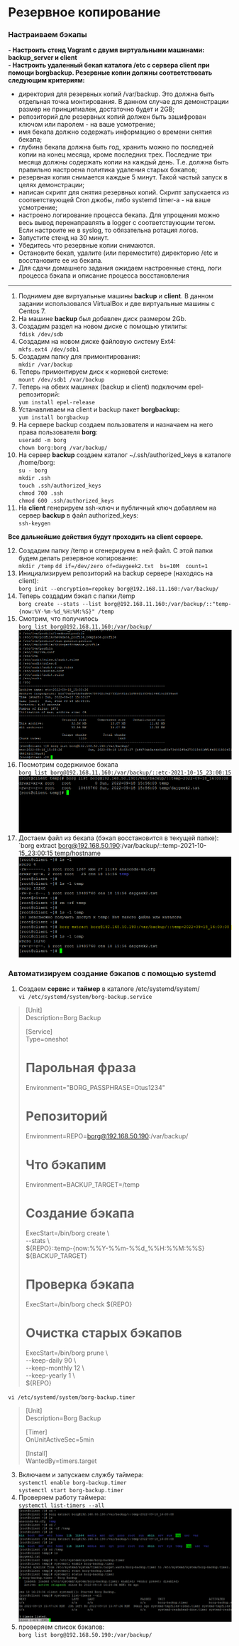 # Резервное копирование
### Настраиваем бэкапы  

**\- Настроить стенд Vagrant с двумя виртуальными машинами: backup_server и client**  
**\- Настроить удаленный бекап каталога /etc c сервера client при помощи borgbackup. Резервные копии должны соответствовать следующим критериям:**  
- директория для резервных копий /var/backup. Это должна быть отдельная точка монтирования. В данном случае для демонстрации размер не принципиален, достаточно будет и 2GB;  
- репозиторий дле резервных копий должен быть зашифрован ключом или паролем - на ваше усмотрение;
- имя бекапа должно содержать информацию о времени снятия бекапа;
- глубина бекапа должна быть год, хранить можно по последней копии на конец месяца, кроме последних трех. Последние три месяца должны содержать копии на каждый день. Т.е. должна быть правильно настроена политика удаления старых бэкапов;
- резервная копия снимается каждые 5 минут. Такой частый запуск в целях демонстрации;
- написан скрипт для снятия резервных копий. Скрипт запускается из соответствующей Cron джобы, либо systemd timer-а - на ваше усмотрение;
- настроено логирование процесса бекапа. Для упрощения можно весь вывод перенаправлять в logger с соответствующим тегом. Если настроите не в syslog, то обязательна ротация логов.
- Запустите стенд на 30 минут.
- Убедитесь что резервные копии снимаются.
- Остановите бекап, удалите (или переместите) директорию /etc и восстановите ее из бекапа.
- Для сдачи домашнего задания ожидаем настроенные стенд, логи процесса бэкапа и описание процесса восстановления  

---
1. Поднимем две виртуальные машины **backup** и **client**. В данном задании использовался VirtualBox и две виртуальные машины с Centos 7.  
2. На машине **backup** был добавлен диск размером 2Gb.  
3. Создадим раздел на новом диске с помощью утилиты:  
`fdisk /dev/sdb`  
4. Создадим на новом диске файловую систему Ext4:  
`mkfs.ext4 /dev/sdb1`  
5. Создадим папку для примонтирования:  
`mkdir /var/backup`  
6. Теперь примонтируем диск к корневой системе:  
`mount /dev/sdb1 /var/backup`  
7. Теперь на обеих машинах (backup и client) подключим epel-репозиторий:  
`yum install epel-release`  
8. Устанавливаем на client и backup пакет **borgbackup:**  
`yum install borgbackup`  
9. На сервере backup создаем пользователя и назначаем на него права пользователя **borg**:  
`useradd -m borg`  
`chown borg:borg /var/backup/`  
10. На сервер **backup** создаем каталог ~/.ssh/authorized_keys в каталоге /home/borg:  
`su - borg`  
`mkdir .ssh`  
`touch .ssh/authorized_keys`  
`chmod 700 .ssh`  
`chmod 600 .ssh/authorized_keys`  
11. На **client** генерируем ssh-ключ и публичный ключ добавляем на сервер **backup** в файл authorized_keys:  
`ssh-keygen`  

**Все дальнейшие действия будут проходить на client сервере.**  

12. Создадим папку /temp и сгенерируем в ней файл. С этой папки будем делать резервное копирование:  
`mkdir /temp`
`dd if=/dev/zero of=daygeek2.txt  bs=10M  count=1`  
13. Инициализируем репозиторий на backup сервере (находясь на client):  
`borg init --encryption=repokey borg@192.168.11.160:/var/backup/`  
13. Теперь создадим бэкап с папки /temp  
`borg create --stats --list borg@192.168.11.160:/var/backup/::"temp-{now:%Y-%m-%d_%H:%M:%S}" /temp`  
14. Смотрим, что получилось  
`borg list borg@192.168.11.160:/var/backup/`  
![](https://github.com/remizovk/backup/blob/23ccf5f4be826bf060d3b16dd4c4a446ad2591f2/screenshots/02_%D0%BF%D1%80%D0%BE%D0%B2%D0%B5%D1%80%D0%BA%D0%B0%20%D1%81%D0%BE%D0%B7%D0%B4%D0%B0%D0%BD%D0%B8%D1%8F%20%D0%B1%D1%8D%D0%BA%D0%B0%D0%BF%D0%B0.PNG)  
15. Посмотрим содержимое бэкапа  
`borg list borg@192.168.11.160:/var/backup/::etc-2021-10-15_23:00:15`  
![](https://github.com/remizovk/backup/blob/23ccf5f4be826bf060d3b16dd4c4a446ad2591f2/screenshots/03_%D1%81%D0%BC%D0%BE%D1%82%D1%80%D0%B8%D0%BC%20%D1%81%D0%BE%D0%B4%D0%B5%D1%80%D0%B6%D0%B8%D0%BC%D0%BE%D0%B5%20%D0%B0%D1%80%D1%85%D0%B8%D0%B2%D0%B0.PNG)  
16. Достаем файл из бекапа (бэкап восстановится в текущей папке):  
`borg extract borg@192.168.50.190:/var/backup/::temp-2021-10-15_23:00:15 temp/hostname  
![](https://github.com/remizovk/backup/blob/23ccf5f4be826bf060d3b16dd4c4a446ad2591f2/screenshots/04_%D0%B2%D0%BE%D1%81%D1%81%D1%82%D0%B0%D0%BD%D0%B0%D0%B2%D0%BB%D0%B8%D0%B2%D0%B0%D0%B5%D0%BC%20%D0%B0%D1%80%D1%85%D0%B8%D0%B2.PNG)  

### Автоматизируем создание бэкапов с помощью systemd  
1. Создаем **сервис** и **таймер** в каталоге /etc/systemd/system/  
`vi /etc/systemd/system/borg-backup.service`  
>[Unit]  
>Description=Borg Backup  
>
>[Service]  
>Type=oneshot  
>
># Парольная фраза  
>Environment="BORG_PASSPHRASE=Otus1234"  
>
># Репозиторий  
>Environment=REPO=borg@192.168.50.190:/var/backup/  
>
># Что бэкапим  
>Environment=BACKUP_TARGET=/temp  
>
># Создание бэкапа  
>ExecStart=/bin/borg create \  
>--stats \  
>${REPO}::temp-{now:%%Y-%%m-%%d_%%H:%%M:%%S} ${BACKUP_TARGET}  
>
># Проверка бэкапа  
>ExecStart=/bin/borg check ${REPO}  
>
># Очистка старых бэкапов  
>ExecStart=/bin/borg prune \  
>--keep-daily 90 \  
>--keep-monthly 12 \  
>--keep-yearly 1 \  
>${REPO}  

`vi /etc/systemd/system/borg-backup.timer`  
>[Unit]  
>Description=Borg Backup  
>
>[Timer]  
>OnUnitActiveSec=5min  
>
>[Install]  
>WantedBy=timers.target  

3. Включаем и запускаем службу таймера:  
`systemctl enable borg-backup.timer`  
`systemctl start borg-backup.timer`  
4. Проверяем работу таймера:  
`systemctl list-timers --all`  
![](https://github.com/remizovk/backup/blob/23ccf5f4be826bf060d3b16dd4c4a446ad2591f2/screenshots/05_%D0%BF%D1%80%D0%BE%D0%B2%D0%B5%D1%80%D0%BA%D0%B0%20%D1%80%D0%B0%D0%B1%D0%BE%D1%82%D1%8B%20%D1%82%D0%B0%D0%B9%D0%BC%D0%B5%D1%80%D0%B0.PNG)  
5. проверяем список бэкапов:  
`borg list borg@192.168.50.190:/var/backup/`  
